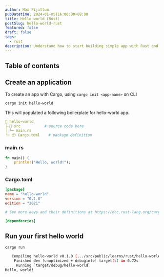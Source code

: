 ```yaml
---
author: Max Pijittum
pubDatetime: 2024-01-05T16:00:00+08:00
title: Hello world (Rust)
postSlug: hello-world-rust
featured: false
draft: false
tags:
  - rust
description: Understand how to start building simple app with Rust and Cargo
---
```


## Table of contents

## Create an application

To create an app with Cargo, using `cargo init <app-name>` on CLI

```sh
cargo init hello-world
```

This will populated a following boilerplate for hello-world app.

```yml
📁 hello-world
├─📁 src           # source code here
│ └─ main.rs
└─ 📦 Cargo.toml    # package definition
```

### main.rs

```rust
fn main() {
    println!("Hello, world!");
}

```

### Cargo.toml

```toml
[package]
name = "hello-world"
version = "0.1.0"
edition = "2021"

# See more keys and their definitions at https://doc.rust-lang.org/cargo/reference/manifest.html

[dependencies]
```

## Run your first hello world

```sh
cargo run
```

```sh
   Compiling hello-world v0.1.0 (.../src/public/learns/rust/hello-world/hello-world)
    Finished dev [unoptimized + debuginfo] target(s) in 0.72s
     Running `target/debug/hello-world`
Hello, world!
```
